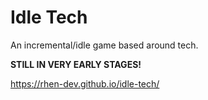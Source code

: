# Idle Tech
An incremental/idle game based around tech.

__STILL IN VERY EARLY STAGES!__

https://rhen-dev.github.io/idle-tech/
